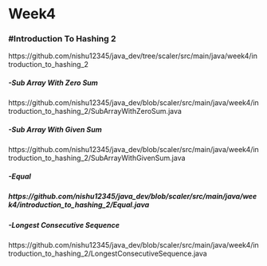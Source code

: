 # Week4

<h3>#Introduction To Hashing 2</h3>
https://github.com/nishu12345/java_dev/tree/scaler/src/main/java/week4/introduction_to_hashing_2

<h5>-Sub Array With Zero Sum</h5>
https://github.com/nishu12345/java_dev/blob/scaler/src/main/java/week4/introduction_to_hashing_2/SubArrayWithZeroSum.java

<h5>-Sub Array With Given Sum</h5>
https://github.com/nishu12345/java_dev/blob/scaler/src/main/java/week4/introduction_to_hashing_2/SubArrayWithGivenSum.java

<h5>-Equal<h5>
https://github.com/nishu12345/java_dev/blob/scaler/src/main/java/week4/introduction_to_hashing_2/Equal.java

<h5>-Longest Consecutive Sequence</h5>
https://github.com/nishu12345/java_dev/blob/scaler/src/main/java/week4/introduction_to_hashing_2/LongestConsecutiveSequence.java